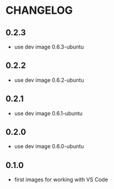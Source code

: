 # CHANGELOG

## 0.2.3

- use dev image 0.6.3-ubuntu

## 0.2.2

- use dev image 0.6.2-ubuntu

## 0.2.1

- use dev image 0.6.1-ubuntu

## 0.2.0

- use dev image 0.6.0-ubuntu

## 0.1.0

- first images for working with VS Code
